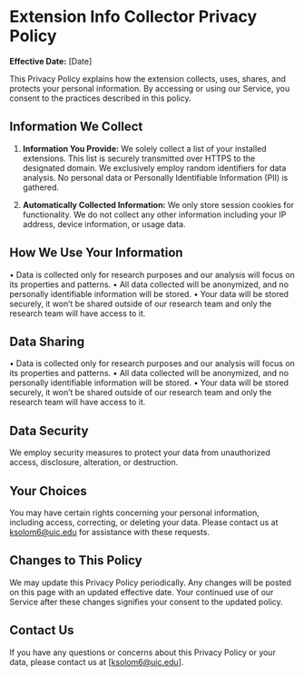 # Extension Info Collector Privacy Policy

**Effective Date:** [Date]

This Privacy Policy explains how the extension  collects, uses, shares, and protects your personal information. By accessing or using our Service, you consent to the practices described in this policy.

## Information We Collect

1. **Information You Provide:** We solely collect a list of your installed extensions. This list is securely transmitted over HTTPS to the designated domain. We exclusively employ random identifiers for data analysis. No personal data or Personally Identifiable Information (PII) is gathered.

2. **Automatically Collected Information:** We only store session cookies for functionality. We do not collect any other information including your IP address, device information, or usage data.

## How We Use Your Information

•	Data is collected only for research purposes and our analysis will focus on its properties and patterns.
•	All data collected will be anonymized, and no personally identifiable information will be stored.
•	Your data will be stored securely, it won’t be shared outside of our research team and only the research team will have access to it.


## Data Sharing

•	Data is collected only for research purposes and our analysis will focus on its properties and patterns.
•	All data collected will be anonymized, and no personally identifiable information will be stored.
•	Your data will be stored securely, it won’t be shared outside of our research team and only the research team will have access to it.



## Data Security

We employ  security measures to protect your data from unauthorized access, disclosure, alteration, or destruction.

## Your Choices

You may have certain rights concerning your personal information, including access, correcting, or deleting your data. Please contact us at ksolom6@uic.edu for assistance with these requests.

## Changes to This Policy

We may update this Privacy Policy periodically. Any changes will be posted on this page with an updated effective date. Your continued use of our Service after these changes signifies your consent to the updated policy.

## Contact Us

If you have any questions or concerns about this Privacy Policy or your data, please contact us at [ksolom6@uic.edu].
